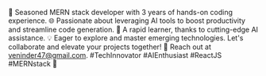 🚀 Seasoned MERN stack developer with 3 years of hands-on coding experience. 
🌐 Passionate about leveraging AI tools to boost productivity and streamline code generation. 
🚀 A rapid learner, thanks to cutting-edge AI assistance. 💡 Eager to explore and master emerging technologies. 
Let's collaborate and elevate your projects together! 
🚀 Reach out at veninder47@gmail.com. #TechInnovator
#AIEnthusiast #ReactJS #MERNstack 🚀
<!---
vinender/vinender is a ✨ special ✨ repository because its `README.md` (this file) appears on your GitHub profile.
You can click the Preview link to take a look at your changes.
--->
